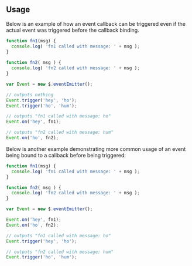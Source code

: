 ## Usage

Below is an example of how an event callback can be triggered
even if the actual event was triggered before the callback binding.

```javascript
function fn1(msg) {
  console.log( 'fn1 called with message: ' + msg );
}
 
function fn2( msg ) {
  console.log( 'fn2 called with message: ' + msg );
}

var Event = new $.eventEmitter();

// outputs nothing
Event.trigger('hey', 'ho');
Event.trigger('ho', 'hum');

// outputs "fn1 called with message: ho"
Event.on('hey', fn1);

// outputs "fn2 called with message: hum"
Event.on('ho', fn2);
```

Below is another example demonstrating more common usage of an event being bound to a callback
before being triggered:

```javascript
function fn1(msg) {
  console.log( 'fn1 called with message: ' + msg );
}

function fn2( msg ) {
  console.log( 'fn2 called with message: ' + msg );
}

var Event = new $.eventEmitter();

Event.on('hey', fn1);
Event.on('ho', fn2);

// outputs "fn1 called with message: ho"
Event.trigger('hey', 'ho');

// outputs "fn2 called with message: hum"
Event.trigger('ho', 'hum');
```
